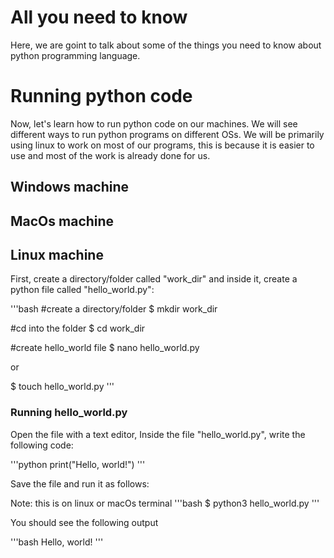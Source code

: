 # All you need to know

Here, we are goint to talk about some of the things you need to know about python programming language.

# Running python code

Now, let's learn how to run python code on our machines. We will see different ways to run python programs on different OSs.
We will be primarily using linux to work on most of our programs, this is because it is easier to use and most of the work is already done for us.

## Windows machine


## MacOs machine

## Linux machine

First, create a directory/folder called "work_dir" and inside it, create a python file called "hello_world.py":

'''bash
#create a directory/folder
$ mkdir work_dir

#cd into the folder
$ cd work_dir

#create hello_world file
$ nano hello_world.py

   or

$ touch hello_world.py
'''

### Running hello_world.py

Open the file with a text editor,
Inside the file "hello_world.py", write the following code:

'''python
print("Hello, world!")
'''

Save the file and run it as follows:

Note: this is on linux or macOs terminal
'''bash
$ python3 hello_world.py
'''

You should see the following output

'''bash
Hello, world!
'''
